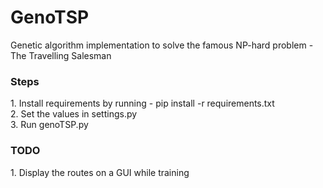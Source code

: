 # GenoTSP
Genetic algorithm implementation to solve the famous NP-hard problem - The Travelling Salesman

<h3> Steps </h3>
1. Install requirements by running - pip install -r requirements.txt <br>
2. Set the values in settings.py <br> 
3. Run genoTSP.py <br>

<h3> TODO </h3>
1. Display the routes on a GUI while training <br>

